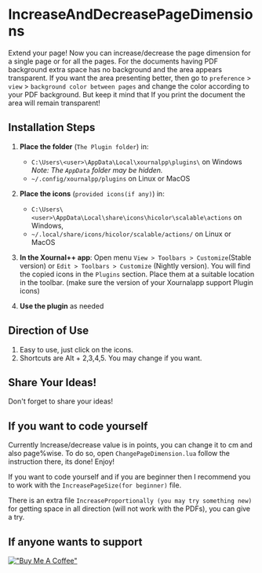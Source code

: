 # IncreaseAndDecreasePageDimensions

Extend your page! Now you can increase/decrease the page dimension for a single page or for all the pages. For the documents having PDF background extra space has no background and the area appears transparent. If you want the area presenting better, then go to `preference` > `view` > `background color between pages` and change the color according to your PDF background. But keep it mind that If you print the document the area will remain transparent!

## Installation Steps

1. **Place the folder** (`The Plugin folder`) in:
   - `C:\Users\<user>\AppData\Local\xournalpp\plugins\` on Windows 
     *Note: The `AppData` folder may be hidden.*
   - `~/.config/xournalpp/plugins` on Linux or MacOS

1. **Place the icons** (`provided icons(if any)`) in:
   - `C:\Users\<user>\AppData\Local\share\icons\hicolor\scalable\actions` on Windows,
   - `~/.local/share/icons/hicolor/scalable/actions/` on Linux or MacOS

2. **In the Xournal++ app**:
  Open menu `View > Toolbars > Customize`(Stable version) or `Edit > Toolbars > Customize` (Nightly version). You will find the copied icons in the `Plugins` section. Place them at a suitable location in the toolbar. (make sure the version of your Xournalapp support Plugin icons)

3. **Use the plugin** as needed


## Direction of Use

1. Easy to use, just click on the icons.
2. Shortcuts are Alt + 2,3,4,5. You may change if you want.


## Share Your Ideas!
Don't forget to share your ideas!

## If you want to code yourself

Currently Increase/decrease value is in points, you can change it to cm and also page%wise. To do so, open `ChangePageDimension.lua` follow the instruction there, its done! Enjoy!

If you want to code yourself and if you are beginner then I recommend you to work with the `IncreasePageSize(for beginner)` file.

There is an extra file `IncreaseProportionally (you may try something new)` for getting space in all direction (will not work with the PDFs), you can give a try.

## If anyone wants to support
[!["Buy Me A Coffee"](https://www.buymeacoffee.com/assets/img/custom_images/orange_img.png)](https://www.buymeacoffee.com/miltonbala)